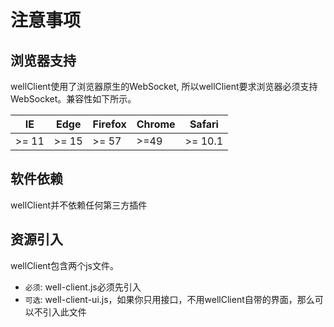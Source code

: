 # 注意事项

## 浏览器支持
wellClient使用了浏览器原生的WebSocket, 所以wellClient要求浏览器必须支持WebSocket。兼容性如下所示。

IE | Edge | Firefox | Chrome | Safari 
--- | --- | --- | --- | ----
>= 11 | >= 15 | >= 57 | >=49 | >= 10.1

## 软件依赖
wellClient并不依赖任何第三方插件

## 资源引入
wellClient包含两个js文件。
- `必须`: well-client.js必须先引入
- `可选`: well-client-ui.js，如果你只用接口，不用wellClient自带的界面，那么可以不引入此文件